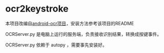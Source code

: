 ocr2keystroke
=============

本项目改编自[android-ocr项目](https://github.com/rmtheis/android-ocr)，安装方法参考该项目的README

OCRServer.py 是电脑上运行的服务端，负责接收识别结果，转换成按键事件。

OCRServer.py 依赖于 autopy ，需要事先安装好。

